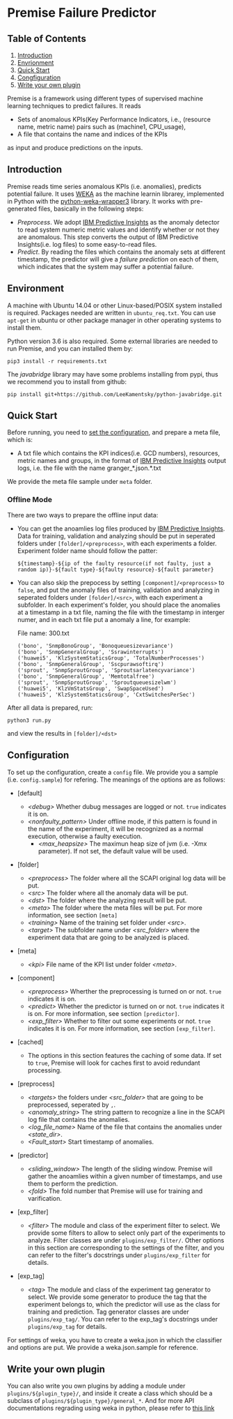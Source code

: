 # Premise Failure Predictor

## Table of Contents
1. [Introduction](#introduction)
2. [Envrionment](#environment)
3. [Quick Start](#quick-start)
4. [Congfiguration](#configuration)
5. [Write your own plugin](#write-your-own-plugin)

Premise is a framework using different types of supervised machine learning techniques to predict failures. It reads 

- Sets of anomalous KPIs(Key Performance Indicators, i.e., (resource name, metric name) pairs such as (machine1, CPU_usage),
- A file that contains the name and indices of the KPIs

as input and produce predictions on the inputs.

## Introduction

Premise reads time series anomalous KPIs (i.e. anomalies), predicts potential failure. It uses [WEKA](http://www.cs.waikato.ac.nz/ml/weka/) as the machine learnin librarey, implemented in Python with the [python-weka-wrapper3](https://pypi.python.org/pypi/python-weka-wrapper3) library. It works with pre-generated files, basically in the following steps:

- *Preprocess*. We adopt [IBM Predictive Insights](http://www-03.ibm.com/software/products/en/ibm-operations-analytics---predictive-insights) as the anomaly detector to read system numeric metric values and identify whether or not they are anomalous. This step converts the output of IBM Predictive Insights(i.e. log files) to some easy-to-read files.
- *Predict*. By reading the files which contains the anomaly sets at different timestamp, the predictor will give a *failure prediction* on each of them, which indicates that the system may suffer a potential failure.

## Environment

A machine with Ubuntu 14.04 or other Linux-based/POSIX system installed is required. Packages needed are written in ```ubuntu_req.txt```. You can use ```apt-get``` in ubuntu or other package manager in other operating systems to install them.

Python version 3.6 is also required. Some external libraries are needed to run Premise, and you can installed them by:

```
pip3 install -r requirements.txt
```

The *javabridge* library may have some problems installing from pypi, thus we recommend you to install from github:

```
pip install git+https://github.com/LeeKamentsky/python-javabridge.git
```

## Quick Start

Before running, you need to [set the configuration](#configuration), and prepare a meta file, which is:

- A txt file which contains the KPI indices(i.e. GCD numbers), resources, metric names and groups, in the format of [IBM Predictive Insights](http://www-03.ibm.com/software/products/en/ibm-operations-analytics---predictive-insights) output logs, i.e. the file with the name granger_\*.json.\*.txt

We provide the meta file sample under ```meta``` folder.

### Offline Mode

There are two ways to prepare the offline input data:

- You can get the anoamlies log files produced by [IBM Predictive Insights](http://www-03.ibm.com/software/products/en/ibm-operations-analytics---predictive-insights). Data for training, validation and analyzing should be put in seperated folders under ```[folder]/<preprocess>```, with each experiments a folder. Experiment folder name should follow the patter:

    ```
    ${timestamp}-${ip of the faulty resource(if not faulty, just a random ip)}-${fault type}-${faulty resource}-${fault parameter}
    ```
- You can also skip the prepocess by setting ```[component]/<preprocess>``` to ```false```, and put the anomaly files of training, validation and analyzing in seperated folders under ```[folder]/<src>```, with each experiment a subfolder. In each experiment's folder, you should place the anomalies at a timestamp in a txt file, naming the file with the timestamp in interger numer, and in each txt file put a anomaly a line, for example:

    File name: 300.txt
    
    ```
    ('bono', 'SnmpBonoGroup', 'Bonoqueuesizevariance')
	('bono', 'SnmpGeneralGroup', 'Ssrawinterrupts')
	('huawei5', 'KlzSystemStaticsGroup', 'TotalNumberProcesses')
	('bono', 'SnmpGeneralGroup', 'Sscpurawsoftirq')
	('sprout', 'SnmpSproutGroup', 'Sproutsarlatencyvariance')
	('bono', 'SnmpGeneralGroup', 'Memtotalfree')
	('sprout', 'SnmpSproutGroup', 'Sproutqueuesizelwm')
	('huawei5', 'KlzVmStatsGroup', 'SwapSpaceUsed')
	('huawei5', 'KlzSystemStaticsGroup', 'CxtSwitchesPerSec')
    ```

After all data is prepared, run:

```
python3 run.py
```

and view the results in ```[folder]/<dst>```


## Configuration

To set up the configuration, create a ```config``` file. We provide you a sample (i.e. ```config.sample```) for refering. The meanings of the options are as follows:

- [default]
	- *\<debug\>* Whether dubug messages are logged or not. ```true``` indicates it is on.
	- *\<nonfaulty_pattern\>* Under offline mode, if this pattern is found in the name of the experiment, it will be recognized as a normal execution, otherwise a faulty execution.
        - *\<max_heapsize\>* The maximun heap size of jvm (i.e. -Xmx parameter). If not set, the default value will be used.

- [folder]
	- *\<preprocess\>* The folder where all the SCAPI original log data will be put.
	- *\<src\>* The folder where all the anomaly data will be put.
	- *\<dst\>* The folder where the analyzing result will be put.
	- *\<meta\>* The folder where the meta files will be put. For more information, see section ```[meta]```
	- *\<training\>* Name of the training set folder under *\<src\>*.
	- *\<target\>* The subfolder name under *\<src_folder\>* where the experiment data that are going to be analyzed is placed.

- [meta]
	- *\<kpi\>* File name of the KPI list under folder *\<meta\>*.

- [component]
	- *\<preprocess\>* Wherther the preprocessing is turned on or not. ```true``` indicates it is on. 
	- *\<predict\>* Whether the predictor is turned on or not. ```true``` indicates it is on. For more information, see section ```[predictor]```.
	- *\<exp_filter\>* Whether to filter out some experiments or not. ```true``` indicates it is on. For more information, see section ```[exp_filter]```.

- [cached]
	- The options in this section features the caching of some data. If set to ```true```, Premise will look for caches first to avoid redundant processing.

- [preprocess]
	- *\<targets\>* the folders under *\<src_folder\>* that are going to be preprocessed, seperated by ```,```.
	- *\<anomaly_string\>* The string pattern to recognize a line in the SCAPI log file that contains the anomalies.
	- *\<log_file_name\>* Name of the file that contains the anomalies under *\<state_dir\>*.
	- *\<Fault_start\>* Start timestamp of anomalies.
 
- [predictor]
	- *\<sliding_window\>* The length of the sliding window. Premise will gather the anoamlies within a given number of timestamps, and use them to perform the prediction. 
	- *\<fold\>* The fold number that Premise will use for training and varification.

- [exp_filter]
	- *\<filter\>* The module and class of the experiment filter to select. We provide some filters to allow to select only part of the experiments to analyze. Filter classes are under ```plugins/exp_filter/```. Other options in this section are corresponding to the settings of the filter, and you can refer to the filter's docstrings under ```plugins/exp_filter``` for details.

- [exp_tag]
	- *\<tag\>* The module and class of the experiment tag generator to select. We provide some generator to produce the tag that the experiment belongs to, which the predictor will use as the class for training and prediction. Tag generator classes are under ```plugins/exp_tag/```. You can refer to the exp_tag's docstrings under ```plugins/exp_tag``` for details.

For settings of weka, you have to create a weka.json in which the classifier and options are put. We provide a weka.json.sample for reference.
	
## Write your own plugin

You can also write you own plugins by adding a module under ```plugins/${plugin_type}/```, and inside it create a class which should be a subclass of ```plugins/${plugin_type}/general_*```. And for more API documentations regrading using weka in python, please refer to [this link](http://python-weka-wrapper.readthedocs.io/en/latest/api.html)
